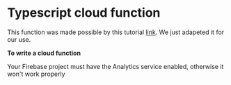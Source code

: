# Typescript cloud function  

This function was made possible by this tutorial [link](https://www.youtube.com/watch?v=3Zohd6U6CL8). We just adapeted it for our use.  

**To write a cloud function**  

Your Firebase project must have the Analytics service enabled, otherwise it won't work properly